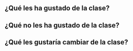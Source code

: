 ## ¿Qué les ha gustado de la clase?

## ¿Qué no les ha gustado de la clase?

## ¿Qué les gustaría cambiar de la clase?
